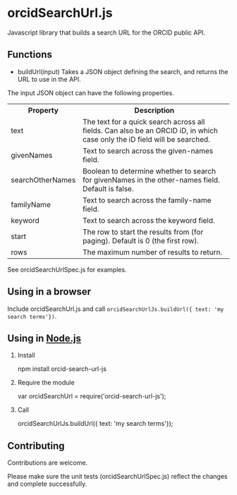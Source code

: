 orcidSearchUrl.js
=================

Javascript library that builds a search URL for the ORCID public API.

## Functions

* buildUrl(input) Takes a JSON object defining the search, and returns the URL to use in the API.

The input JSON object can have the following properties.

<table>
    <tr>
        <th>Property</th>
        <th>Description</th>
    </tr>
    <tr>
        <td>text</td>
        <td>The text for a quick search across all fields. Can also be an ORCID iD, in which case only the iD field will be searched.</td>
    </tr>
    <tr>
        <td>givenNames</td>
        <td>Text to search across the given-names field.</td>
    </tr>
    <tr>
        <td>searchOtherNames</td>
        <td>Boolean to determine whether to search for givenNames in the other-names field. Default is false.</td>
    </tr>
    <tr>
        <td>familyName</td>
        <td>Text to search across the family-name field.</td>
    </tr>
    <tr>
        <td>keyword</td>
        <td>Text to search across the keyword field.</td>
    </tr>
    <tr>
        <td>start</td>
        <td>The row to start the results from (for paging). Default is 0 (the first row).</td>
    </tr>
    <tr>
        <td>rows</td>
        <td>The maximum number of results to return.</td>
    </tr>
</table>

See orcidSearchUrlSpec.js for examples.


## Using in a browser
Include orcidSearchUrl.js and call ``orcidSearchUrlJs.buildUrl({ text: 'my search terms'})``.


## Using in [Node.js](http://nodejs.org/)
1. Install
    
    npm install orcid-search-url-js
    
2. Require the module

    var orcidSearchUrl = require('orcid-search-url-js');
    
3. Call

    orcidSearchUrlJs.buildUrl({ text: 'my search terms'});

   
## Contributing

Contributions are welcome.

Please make sure the unit tests (orcidSearchUrlSpec.js) reflect the changes and complete successfully. 
